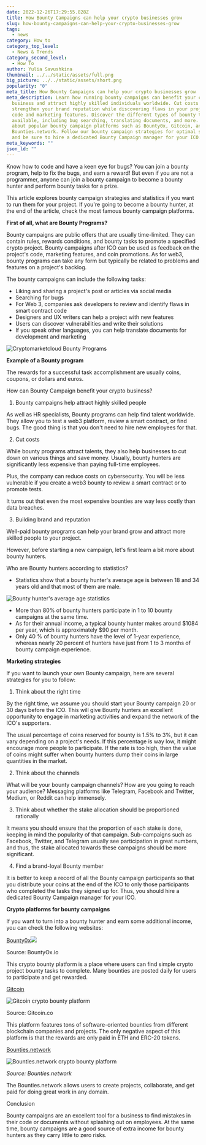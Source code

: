 ```yaml
---
date: 2022-12-26T17:29:55.828Z
title: How Bounty Campaigns can help your crypto businesses grow
slug: how-bounty-campaigns-can-help-your-crypto-businesses-grow
tags:
  - news
category: How to
category_top_level:
  - News & Trends
category_second_level:
  - How To
author: Yulia Savushkina
thumbnail: ../../static/assets/full.png
big_picture: ../../static/assets/short.png
popularity: "0"
meta_title: How Bounty Campaigns can help your crypto businesses grow
meta_description: Learn how running bounty campaigns can benefit your crypto
  business and attract highly skilled individuals worldwide. Cut costs and
  strengthen your brand reputation while discovering flaws in your project's
  code and marketing features. Discover the different types of bounty tasks
  available, including bug searching, translating documents, and more. Find out
  about popular bounty campaign platforms such as Bounty0x, Gitcoin, and
  Bounties.network. Follow our bounty campaign strategies for optimal success
  and be sure to hire a dedicated Bounty Campaign manager for your ICO.
meta_keywords: ""
json_ld: ""
---
```

Know how to code and have a keen eye for bugs? You can join a bounty program, help to fix the bugs, and earn a reward! But even if you are not a programmer, anyone can join a bounty campaign to become a bounty hunter and perform bounty tasks for a prize.

This article explores bounty campaign strategies and statistics if you want to run them for your project. If you're going to become a bounty hunter, at the end of the article, check the most famous bounty campaign platforms.

**First of all, what are Bounty Programs?**

Bounty campaigns are public offers that are usually time-limited. They can contain rules, rewards conditions, and bounty tasks to promote a specified crypto project. Bounty campaigns after ICO can be used as feedback on the project's code, marketing features, and coin promotions. As for web3, bounty programs can take any form but typically be related to problems and features on a project's backlog. 

The bounty campaigns can include the following tasks: 

* Liking and sharing a project's post or articles via social media
* Searching for bugs 
* For Web 3, companies ask developers to review and identify flaws in smart contract code
* Designers and UX writers can help a project with new features
* Users can discover vulnerabilities and write their solutions 
* If you speak other languages, you can help translate documents for development and marketing

![Cryptomarketcloud Bounty Programs](https://lh5.googleusercontent.com/bWXFr75dUPzm2Lbv8f6Ld3RCp0B0p_B3_kFEwkJUCi-UWshGoI0O2dzNCkIGbuegC-yg6hXXYE5dOl7uU0YYYFnA01yO3V8F5BV1WcB-XQcnVPUFnaOhTr2IrGvUV0nutPcGzFL9jkQ4vstKBek6xOyIhwIgCorVzeLFOTb7-Ct1-3Gg0LICM0WVuqXEaQ "Cryptomarketcloud Bounty Programs")

**Example of a Bounty program**

The rewards for a successful task accomplishment are usually coins, coupons, or dollars and euros. 

How can Bounty Campaign benefit your crypto business?

1. Bounty campaigns help attract highly skilled people

As well as HR specialists, Bounty programs can help find talent worldwide. They allow you to test a web3 platform, review a smart contract, or find bugs. The good thing is that you don't need to hire new employees for that.

2. Cut costs

While bounty programs attract talents, they also help businesses to cut down on various things and save money. Usually, bounty hunters are significantly less expensive than paying full-time employees. 

Plus, the company can reduce costs on cybersecurity. You will be less vulnerable if you create a web3 bounty to review a smart contract or to promote tests. 

It turns out that even the most expensive bounties are way less costly than data breaches.

3. Building brand and reputation

Well-paid bounty programs can help your brand grow and attract more skilled people to your project. 

However, before starting a new campaign, let's first learn a bit more about bounty hunters. 

Who are Bounty hunters according to statistics?

* Statistics show that a bounty hunter's average age is between 18 and 34 years old and that most of them are male.

![Bounty hunter's average age statistics](https://lh3.googleusercontent.com/dPbTDMQEgkFkGx4-22UnW7AMODLbagd5ygHHPi06w4oaAYfbklH4YQp_GMvhBwTJ8tkdQgiTyHiosbslQSyvAIX4JLcbJS_kq8zeRErVZ0JYmHuoq39d2g46wuapURpepFIgbI3vwtMYaZ0kcE7qxKGpAnZ-3wFbDp-d8yxgN7-CIg8NfYLYC8ggeAVi5Q "Bounty hunter's average age statistics")

* More than 80% of bounty hunters participate in 1 to 10 bounty campaigns at the same time. 
* As for their annual income, a typical bounty hunter makes around $1084 per year, which is approximately $90 per month.
* Only 40 % of bounty hunters have the level of 1-year experience, whereas nearly 20 percent of hunters have just from 1 to 3 months of bounty campaign experience.

**Marketing strategies** 

If you want to launch your own Bounty campaign, here are several strategies for you to follow: 

1. Think about the right time

By the right time, we assume you should start your Bounty campaign 20 or 30 days before the ICO. This will give Bounty hunters an excellent opportunity to engage in marketing activities and expand the network of the ICO's supporters.

The usual percentage of coins reserved for bounty is 1.5% to 3%, but it can vary depending on a project's needs. If this percentage is way low, it might encourage more people to participate. If the rate is too high, then the value of coins might suffer when bounty hunters dump their coins in large quantities in the market. 

2. Think about the channels

What will be your bounty campaign channels? How are you going to reach your audience? Messaging platforms like Telegram, Facebook and Twitter, Medium, or Reddit can help immensely. 

3. Think about whether the stake allocation should be proportioned rationally 

It means you should ensure that the proportion of each stake is done, keeping in mind the popularity of that campaign. Sub-campaigns such as Facebook, Twitter, and Telegram usually see participation in great numbers, and thus, the stake allocated towards these campaigns should be more significant.

4. Find a brand-loyal Bounty member

It is better to keep a record of all the Bounty campaign participants so that you distribute your coins at the end of the ICO to only those participants who completed the tasks they signed up for. Thus, you should hire a dedicated Bounty Campaign manager for your ICO.

**Crypto platforms for bounty campaigns**

If you want to turn into a bounty hunter and earn some additional income, you can check the following websites: 

[Bounty0x](https://bounty0x.io/)![](https://lh6.googleusercontent.com/bIhX1J78Q-Elk71_CacNTA8tyfNc9XGnUZvdL1v0oG2vpj2vHadraTmD2tFtW1dSKrnebGEQ5Spgm8rJqxRQy79q1LLO3QVdbRjLWpNrchda8YZYrJmIVmlkPSI39u1M1ZmV_z3e8KN735CSNiRUDvAjpxWeiW0N9eHWndrtGK4GQ4NB5Udluy30-0yYSA)

Source: BountyOx.io

This crypto bounty platform is a place where users can find simple crypto project bounty tasks to complete. Many bounties are posted daily for users to participate and get rewarded.

[Gitcoin](https://gitcoin.co)

![Gitcoin crypto bounty platform](https://lh5.googleusercontent.com/q8Ub5gwcF45_rqr2AV3hCkBwHQNhgx0M5117r3L3rLYUrlN7gDe8E4yNFxh7OTRfuD3cJPYDxosTAmnTxXr66g61Pbqg6N3oCKPSbDczixoWxyGcTEQxhnYpg8k_Os4XHzIsucmLr1WUtiKRT_bH9rcvjg3iyJQsph765sVDB-j-Ki4Br9tFyi00YWnuCg "Gitcoin crypto bounty platform")

Source: Gitcoin.co

This platform features tons of software-oriented bounties from different blockchain companies and projects. The only negative aspect of this platform is that the rewards are only paid in ETH and ERC-20 tokens. 

[Bounties.network](https://bounties.network)

![Bounties.network crypto bounty platform](https://lh4.googleusercontent.com/ki5KSu53hqS-L5bI964hz-r5C7tx5uZr1ZkUulD0PqcJmhXZUFg2G0mEcd72JAR8mzUVFvoqHfTZ6EIVXSHdF52mwCRcWHYsoyCLj2doi7xrAZbjjUciOkzQXgn-PKNLp0ocrRfkvkJEK-R2gX7ajItGPlD609S3GQTcOzOjb9ORMO5A8KcjvlkfX1p4MA "Bounties.network crypto bounty platform")

*Source: Bounties.network*

The Bounties.network allows users to create projects, collaborate, and get paid for doing great work in any domain.

Conclusion

Bounty campaigns are an excellent tool for a business to find mistakes in their code or documents without splashing out on employees. At the same time, bounty campaigns are a good source of extra income for bounty hunters as they carry little to zero risks.